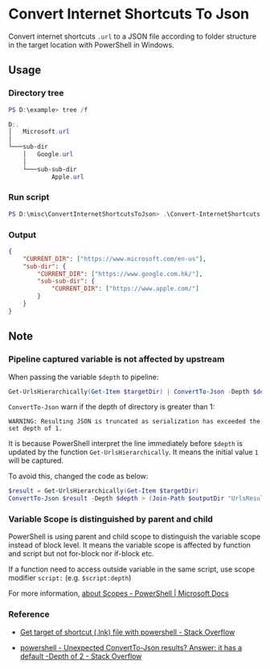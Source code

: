 # Convert Internet Shortcuts To Json

Convert internet shortcuts `.url` to a JSON file according to folder structure in the target location with PowerShell in Windows.

## Usage

### Directory tree

```powershell
PS D:\example> tree /f

D:.
│   Microsoft.url
│
└───sub-dir
    │   Google.url
    │
    └───sub-sub-dir
            Apple.url
```

### Run script

```powershell
PS D:\misc\ConvertInternetShortcutsToJson> .\Convert-InternetShortcuts.ps1 D:\example\ D:\
```

### Output

```json
{
    "CURRENT_DIR": ["https://www.microsoft.com/en-us"],
    "sub-dir": {
        "CURRENT_DIR": ["https://www.google.com.hk/"],
        "sub-sub-dir": {
            "CURRENT_DIR": ["https://www.apple.com/"]
        }
    }
}
```

## Note

### Pipeline captured variable is not affected by upstream

When passing the variable `$depth` to pipeline:

```powershell
Get-UrlsHierarchically(Get-Item $targetDir) | ConvertTo-Json -Depth $depth > (Join-Path $outputDir "UrlsResult.json")
```

`ConvertTo-Json` warn if the depth of directory is greater than 1:

```
WARNING: Resulting JSON is truncated as serialization has exceeded the set depth of 1.
```

It is because PowerShell interpret the line immediately before `$depth` is updated by the function `Get-UrlsHierarchically`. It means the initial value `1` will be captured.

To avoid this, changed the code as below:

```powershell
$result = Get-UrlsHierarchically(Get-Item $targetDir)
ConvertTo-Json $result -Depth $depth > (Join-Path $outputDir "UrlsResult.json")
```

### Variable Scope is distinguished by parent and child

PowerShell is using parent and child scope to distinguish the variable scope instead of block level. It means the variable scope is affected by function and script but not for-block nor if-block etc.

If a function need to access outside variable in the same script, use scope modifier `script:` (e.g. `$script:depth`)

For more information, [about Scopes - PowerShell | Microsoft Docs](https://docs.microsoft.com/en-us/powershell/module/microsoft.powershell.core/about/about_scopes?view=powershell-7.1#parent-and-child-scopes)

### Reference

-   [Get target of shortcut (.lnk) file with powershell - Stack Overflow](https://stackoverflow.com/questions/42762122/get-target-of-shortcut-lnk-file-with-powershell)

-   [powershell - Unexpected ConvertTo-Json results? Answer: it has a default -Depth of 2 - Stack Overflow](https://stackoverflow.com/questions/53583677/unexpected-convertto-json-results-answer-it-has-a-default-depth-of-2)
